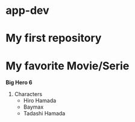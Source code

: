 # app-dev
# My first repository
# My favorite Movie/Serie

**Big Hero 6**
1. Characters
   - Hiro Hamada
   - Baymax
   - Tadashi Hamada
